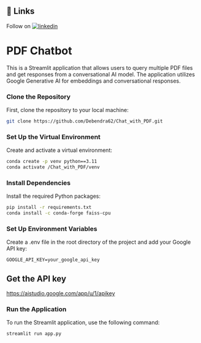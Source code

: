 ## 🔗 Links
Follow on 
[![linkedin](https://img.shields.io/badge/linkedin-0A66C2?style=for-the-badge&logo=linkedin&logoColor=white)](https://www.linkedin.com/in/debendra-bakhati/)

# PDF Chatbot

This is a Streamlit application that allows users to query multiple PDF files and get responses from a conversational AI model. The application utilizes Google Generative AI for embeddings and conversational responses.

### Clone the Repository

First, clone the repository to your local machine:

```bash
git clone https://github.com/Debendra62/Chat_with_PDF.git
```

### Set Up the Virtual Environment

Create and activate a virtual environment:

```bash
conda create -p venv python==3.11
conda activate /Chat_with_PDF/venv   
```

### Install Dependencies

Install the required Python packages:

```bash
pip install -r requirements.txt
conda install -c conda-forge faiss-cpu       
```

### Set Up Environment Variables

Create a .env file in the root directory of the project and add your Google API key:

```env
GOOGLE_API_KEY=your_google_api_key      
```

## Get the API key

  https://aistudio.google.com/app/u/1/apikey

### Run the Application

To run the Streamlit application, use the following command:

```bash
streamlit run app.py
```

